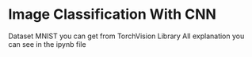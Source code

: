 # Image Classification With CNN

Dataset MNIST you can get from TorchVision Library
All explanation you can see in the ipynb file
